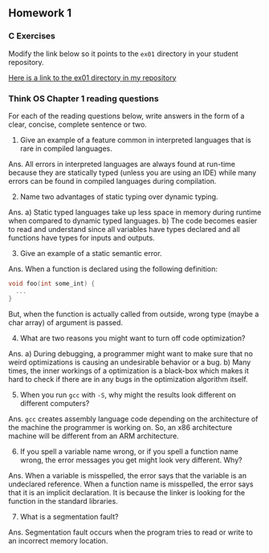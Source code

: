 ## Homework 1

### C Exercises

Modify the link below so it points to the `ex01` directory in your
student repository.

[Here is a link to the ex01 directory in my repository](https://github.com/shrutiyer/ExercisesInC/tree/master/exercises/ex01)

### Think OS Chapter 1 reading questions

For each of the reading questions below, write answers in the form of
a clear, concise, complete sentence or two.

1) Give an example of a feature common in interpreted languages that is rare in
 compiled languages.

Ans. All errors in interpreted languages are always found at run-time because
they are statically typed (unless you are using an IDE) while many errors can be
 found in compiled languages during compilation.

2) Name two advantages of static typing over dynamic typing.

Ans. a) Static typed languages take up less space in memory during runtime when
compared to dynamic typed languages.
b) The code becomes easier to read and understand since all variables have types
declared and all functions have types for inputs and outputs.

3) Give an example of a static semantic error.

Ans. When a function is declared using the following definition:
```c
void foo(int some_int) {
  ...
}
```
But, when the function is actually called from outside, wrong type (maybe a char
array) of argument is passed.

4) What are two reasons you might want to turn off code optimization?

Ans. a) During debugging, a programmer might want to make sure that no weird
optimizations is causing an undesirable behavior or a bug.
b) Many times, the inner workings of a optimization is a black-box which makes
it hard to check if there are in any bugs in the optimization algorithm itself.

5) When you run `gcc` with `-S`, why might the results look different on different computers?

Ans. `gcc` creates assembly language code depending on the architecture of the
machine the programmer is working on. So, an x86 architecture machine will be
different from an ARM architecture.

6) If you spell a variable name wrong, or if you spell a function name wrong, the error messages you get might look very different.  Why?

Ans. When a variable is misspelled, the error says that the variable is an
undeclared reference. When a function name is misspelled, the error says that
it is an implicit declaration. It is because the linker is looking for the
function in the standard libraries.

7) What is a segmentation fault?

Ans. Segmentation fault occurs when the program tries to read or write to an
incorrect memory location.
